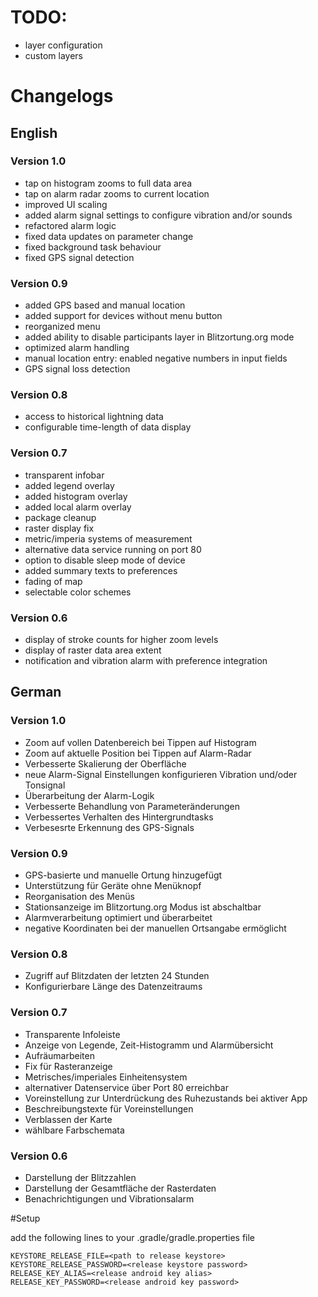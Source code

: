 # TODO:
 * layer configuration
 * custom layers

# Changelogs

## English

### Version 1.0
 * tap on histogram zooms to full data area
 * tap on alarm radar zooms to current location
 * improved UI scaling
 * added alarm signal settings to configure vibration and/or sounds 
 * refactored alarm logic
 * fixed data updates on parameter change
 * fixed background task behaviour
 * fixed GPS signal detection
 
### Version 0.9
 * added GPS based and manual location
 * added support for devices without menu button
 * reorganized menu
 * added ability to disable participants layer in Blitzortung.org mode
 * optimized alarm handling
 * manual location entry: enabled negative numbers in input fields
 * GPS signal loss detection

### Version 0.8
 * access to historical lightning data
 * configurable time-length of data display

### Version 0.7
 * transparent infobar
 * added legend overlay
 * added histogram overlay
 * added local alarm overlay
 * package cleanup
 * raster display fix
 * metric/imperia systems of measurement
 * alternative data service running on port 80
 * option to disable sleep mode of device
 * added summary texts to preferences
 * fading of map
 * selectable color schemes

### Version 0.6
 * display of stroke counts for higher zoom levels
 * display of raster data area extent
 * notification and vibration alarm with preference integration
 
## German

### Version 1.0
 * Zoom auf vollen Datenbereich bei Tippen auf Histogram
 * Zoom auf aktuelle Position bei Tippen auf Alarm-Radar
 * Verbesserte Skalierung der Oberfläche
 * neue Alarm-Signal Einstellungen konfigurieren Vibration und/oder Tonsignal 
 * Überarbeitung der Alarm-Logik
 * Verbesserte Behandlung von Parameteränderungen
 * Verbessertes Verhalten des Hintergrundtasks
 * Verbesesrte Erkennung des GPS-Signals
 
### Version 0.9
 * GPS-basierte und manuelle Ortung hinzugefügt
 * Unterstützung für Geräte ohne Menüknopf
 * Reorganisation des Menüs
 * Stationsanzeige im Blitzortung.org Modus ist abschaltbar
 * Alarmverarbeitung optimiert und überarbeitet
 * negative Koordinaten bei der manuellen Ortsangabe ermöglicht

### Version 0.8
 * Zugriff auf Blitzdaten der letzten 24 Stunden
 * Konfigurierbare Länge des Datenzeitraums

### Version 0.7
 * Transparente Infoleiste
 * Anzeige von Legende, Zeit-Histogramm und Alarmübersicht
 * Aufräumarbeiten
 * Fix für Rasteranzeige
 * Metrisches/imperiales Einheitensystem
 * alternativer Datenservice über Port 80 erreichbar
 * Voreinstellung zur Unterdrückung des Ruhezustands bei aktiver App
 * Beschreibungstexte für Voreinstellungen
 * Verblassen der Karte
 * wählbare Farbschemata

### Version 0.6
 * Darstellung der Blitzzahlen
 * Darstellung der Gesamtfläche der Rasterdaten
 * Benachrichtigungen und Vibrationsalarm


#Setup

add the following lines to your .gradle/gradle.properties file

    KEYSTORE_RELEASE_FILE=<path to release keystore>
    KEYSTORE_RELEASE_PASSWORD=<release keystore password>
    RELEASE_KEY_ALIAS=<release android key alias>
    RELEASE_KEY_PASSWORD=<release android key password>
